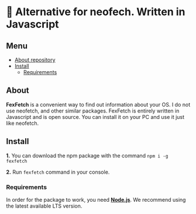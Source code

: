 
# 🤩 Alternative for neofech. Written in Javascript
## Menu
- [About repository](#About)
- [Install](#Install)
  - [Requirements](#Requirements)

## About
**FexFetch** is a convenient way to find out information about your OS. I do not use neofetch, and other similar packages. FexFetch is entirely written in Javascript and is open source. You can install it on your PC and use it just like neofetch.

## Install
**1.** You can download the npm package with the command `npm i -g fexfetch`

**2.** Run `fexfetch` command in your console.
### Requirements
In order for the package to work, you need [**Node.js**](https://nodejs.org/en/). We recommend using the latest available LTS version.
